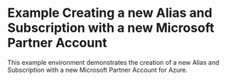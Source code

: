 # Example Creating a new Alias and Subscription with a new Microsoft Partner Account

This example environment demonstrates the creation of a new Alias and Subscription with a new Microsoft Partner Account for Azure.

